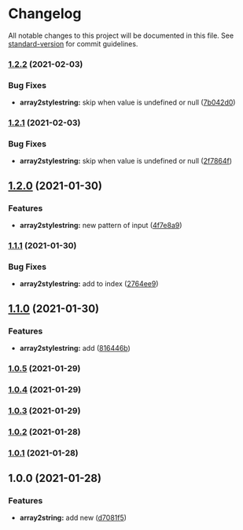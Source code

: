 # Changelog

All notable changes to this project will be documented in this file. See [standard-version](https://github.com/conventional-changelog/standard-version) for commit guidelines.

### [1.2.2](https://github.com/koory1st/array2string/compare/v1.2.1...v1.2.2) (2021-02-03)


### Bug Fixes

* **array2stylestring:** skip when value is undefined or null ([7b042d0](https://github.com/koory1st/array2string/commit/7b042d0ede1e2124e7461311bc74b263bbcece4f))

### [1.2.1](https://github.com/koory1st/array2string/compare/v1.2.0...v1.2.1) (2021-02-03)


### Bug Fixes

* **array2stylestring:** skip when value is undefined or null ([2f7864f](https://github.com/koory1st/array2string/commit/2f7864f6a2b0ae971557521c49f425e8c5c87dd1))

## [1.2.0](https://github.com/koory1st/array2string/compare/v1.1.1...v1.2.0) (2021-01-30)


### Features

* **array2stylestring:** new pattern of input ([4f7e8a9](https://github.com/koory1st/array2string/commit/4f7e8a9338a945c7ce66acacf0ed50473f47a070))

### [1.1.1](https://github.com/koory1st/array2string/compare/v1.1.0...v1.1.1) (2021-01-30)


### Bug Fixes

* **array2stylestring:** add to index ([2764ee9](https://github.com/koory1st/array2string/commit/2764ee97204d01850d9d6f72c6f6f9434781f645))

## [1.1.0](https://github.com/koory1st/array2string/compare/v1.0.5...v1.1.0) (2021-01-30)


### Features

* **array2stylestring:** add ([816446b](https://github.com/koory1st/array2string/commit/816446b9691bfe91b31911004d9ea01eef4ea505))

### [1.0.5](https://github.com/koory1st/array2string/compare/v1.0.4...v1.0.5) (2021-01-29)

### [1.0.4](https://github.com/koory1st/array2string/compare/v1.0.3...v1.0.4) (2021-01-29)

### [1.0.3](https://github.com/koory1st/array2string/compare/v1.0.2...v1.0.3) (2021-01-29)

### [1.0.2](https://github.com/koory1st/array2string/compare/v1.0.1...v1.0.2) (2021-01-28)

### [1.0.1](https://github.com/koory1st/array2string/compare/v1.0.0...v1.0.1) (2021-01-28)

## 1.0.0 (2021-01-28)


### Features

* **array2string:** add new ([d7081f5](https://github.com/koory1st/array2string/commit/d7081f5b6824befe37a79a5b448ac2d0c166531f))
